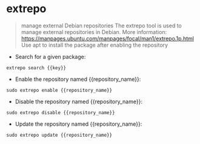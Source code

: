 # extrepo 

> manage external Debian repositories 
> The extrepo tool is used to manage external repositories in Debian.
> More information: <https://manpages.ubuntu.com/manpages/focal/man1/extrepo.1p.html> 
> Use apt to install the package after enabling the repository

- Search for a given package:

`extrepo search {{key}}`

- Enable the repository named {{repository_name}}: 

`sudo extrepo enable {{repository_name}}`

- Disable the repository named {{repository_name}}: 

`sudo extrepo disable {{repository_name}}`

- Update the repository named {{repository_name}}: 

`sudo extrepo update {{repository_name}}`
